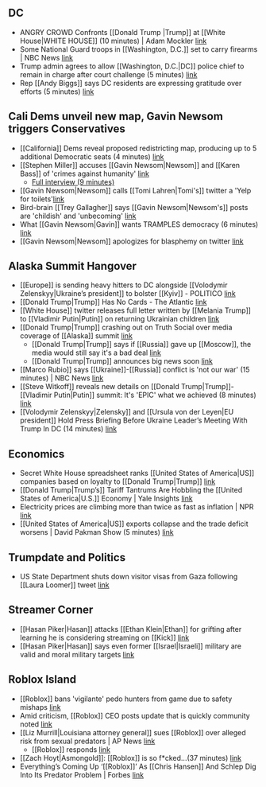 ## DC
- ANGRY CROWD Confronts [[Donald Trump |Trump]] at [[White House|WHITE HOUSE]] (10 minutes) | Adam Mockler [link](https://youtu.be/UCEA8i0dFXw?si=uLgy8PTbIy1ba6l5)
- Some National Guard troops in [[Washington, D.C.]] set to carry firearms | NBC News [link](https://www.nbcnews.com/politics/politics-news/west-virginia-governor-deploys-national-guard-dc-trump-police-takeover-rcna225386)
- Trump admin agrees to allow [[Washington, D.C.|DC]] police chief to remain in charge after court challenge (5 minutes) [link](https://youtu.be/bZKy5i9X0Ek?si=E4D8qJ6Kcb-L3UQA)
- Rep [[Andy Biggs]] says DC residents are expressing gratitude over efforts (5 minutes) [link](https://youtu.be/fkVxUxanLDU?si=QBV67JXcIMwhOu15)
## Cali Dems unveil new map, Gavin Newsom triggers Conservatives
- [[California]] Dems reveal proposed redistricting map, producing up to 5 additional Democratic seats (4 minutes) [link](https://youtu.be/-ULdiLCjR0o?si=jBE9ES7OmM89KaGB)
- [[Stephen Miller]] accuses [[Gavin Newsom|Newsom]] and [[Karen Bass]] of 'crimes against humanity' [link](https://x.com/BoLoudon/status/1956860705623380045)
	- [Full interview (9 minutes)](https://youtu.be/3F8TOeoA-KI?si=ielgy8_fjyUeK1r3)
- [[Gavin Newsom|Newsom]] calls [[Tomi Lahren|Tomi's]] twitter a 'Yelp for toilets'[link](https://x.com/GovPressOffice/status/1956826671904084419)
- Bird-brain [[Trey Gallagher]] says [[Gavin Newsom|Newsom's]] posts are 'childish' and 'unbecoming' [link](https://x.com/GovPressOffice/status/1956774735930609726)
- What [[Gavin Newsom|Gavin]] wants TRAMPLES democracy (6 minutes) [link](https://youtu.be/DfatwwLeyHk?si=FBJElmzyvX5aMjeK)
- [[Gavin Newsom|Newsom]] apologizes for blasphemy on twitter [link](https://x.com/briantylercohen/status/1957159056059330812)
## Alaska Summit Hangover
- [[Europe]] is sending heavy hitters to DC alongside [[Volodymir Zelenskyy|Ukraine’s president]] to bolster [[Kyiv]] - POLITICO [link](https://www.politico.com/news/2025/08/16/trump-putin-meeting-europe-fallout-00512724)
- [[Donald Trump|Trump]] Has No Cards - The Atlantic [link](https://www.theatlantic.com/ideas/archive/2025/08/trump-putin-ukraine-talks/683899/?gift=hVZeG3M9DnxL4CekrWGK3zcQc9j5aDXFzHySIE703JY)
- [[White House]] twitter releases full letter written by [[Melania Trump]] to [[Vladimir Putin|Putin]] on returning Ukrainian children [link](https://x.com/RapidResponse47/status/1956903006600863921)
- [[Donald Trump|Trump]] crashing out on Truth Social over media coverage of [[Alaska]] summit [link](https://x.com/TrumpDailyPosts/status/1957077036494716949)
	- [[Donald Trump|Trump]] says if [[Russia]] gave up [[Moscow]], the media would still say it's a bad deal [link](https://x.com/TrumpDailyPosts/status/1957079502968050114) 
	- [[Donald Trump|Trump]] announces big news soon [link](https://x.com/TrumpDailyPosts/status/1957080048235663788)
- [[Marco Rubio]] says [[Ukraine]]-[[Russia]] conflict is 'not our war' (15 minutes) | NBC News [link](https://youtu.be/Wn0U9fTVso4?si=X0BtUWm5-IMFjep6)
- [[Steve Witkoff]] reveals new details on [[Donald Trump|Trump]]-[[Vladimir Putin|Putin]] summit: It's 'EPIC' what we achieved (8 minutes) [link](https://youtu.be/JU_yX4NZ9oA?si=Pd0voeRu00yyliU6)
- [[Volodymir Zelenskyy|Zelensky]] and [[Ursula von der Leyen|EU president]] Hold Press Briefing Before Ukraine Leader’s Meeting With Trump In DC (14 minutes) [link](https://youtu.be/9MjnPcfxOI4?si=-eju-DL3osFDMoNO)
## Economics
- Secret White House spreadsheet ranks [[United States of America|US]] companies based on loyalty to [[Donald Trump|Trump]] [link](https://www.telegraph.co.uk/business/2025/08/15/secret-white-house-spreadsheet-ranks-us-companies-loyalty/)
- [[Donald Trump|Trump’s]] Tariff Tantrums Are Hobbling the [[United States of America|U.S.]] Economy | Yale Insights [link](https://insights.som.yale.edu/insights/trumps-tariff-tantrums-are-hobbling-the-us-economy)
- Electricity prices are climbing more than twice as fast as inflation | NPR [link](https://www.npr.org/2025/08/16/nx-s1-5502671/electricity-bill-high-inflation-ai)
- [[United States of America|US]] exports collapse and the trade deficit worsens | David Pakman Show (5 minutes) [link](https://youtu.be/joQpNZYwg5Q?si=vkU6hmDAemMKTCFS)

## Trumpdate and Politics
- US State Department shuts down visitor visas from Gaza following [[Laura Loomer]] tweet [link](https://x.com/Awk20000/status/1956795177953030346)

## Streamer Corner
- [[Hasan Piker|Hasan]] attacks [[Ethan Klein|Ethan]] for grifting after learning he is considering streaming on [[Kick]] [link](https://x.com/Awk20000/status/1956848463947469006)
- [[Hasan Piker|Hasan]] says even former [[Israel|Israeli]] military are valid and moral military targets [link](https://www.reddit.com/r/LivestreamFail/comments/1msloso/hasan_piker_says_that_hila_klein_is_a_valid/)

## Roblox Island
- [[Roblox]] bans 'vigilante' pedo hunters from game due to safety mishaps [link](https://x.com/Awk20000/status/1955801667993264538)
- Amid criticism, [[Roblox]] CEO posts update that is quickly community noted [link](https://x.com/DavidBaszucki/status/1956495212127346790)
- [[Liz Murrill|Louisiana attorney general]] sues [[Roblox]] over alleged risk from sexual predators | AP News [link](https://apnews.com/article/roblox-lawsuit-louisiana-child-sex-dc930f8a8663e824fe03eee8bcae8a60)
	- [[Roblox]] responds [link](https://corp.roblox.com/newsroom/2025/08/roblox-responds-to-louisiana-ag-lawsuit)
- [[Zach Hoyt|Asmongold]]: [[Roblox]] is so f\*cked...(37 minutes) [link](https://youtu.be/tIch5_akobI?si=DUtmljItuynViD8i)
- Everything’s Coming Up ‘[[Roblox]]’ As [[Chris Hansen]] And Schlep Dig Into Its Predator Problem | Forbes [link](https://www.forbes.com/sites/paultassi/2025/08/16/everythings-coming-up-roblox-as-chris-hansen-and-schlep-dig-into-its-predator-problem/)
